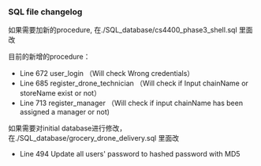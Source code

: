 ### SQL file changelog
如果需要加新的procedure, 在./SQL_database/cs4400_phase3_shell.sql 里面改

目前的新增的procedure： 
- Line 672 user_login （Will check Wrong credentials）
- Line 685 register_drone_technician （Will check if Input chainName or storeName exist or not）
- Line 713 register_manager （Will check if input chainName has been assigned a manager or not)

如果需要对initial database进行修改，在./SQL_database/grocery_drone_delivery.sql 里面改
- Line 494 Update all users' password to hashed password with MD5